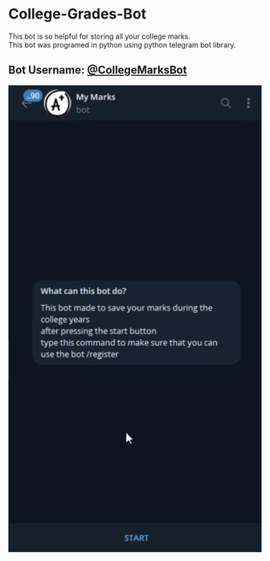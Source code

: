 # College-Grades-Bot
This bot is so helpful for storing all your college marks.</br>
This bot was programed in python using python telegram bot library.</br>
## Bot Username: [@CollegeMarksBot](https://t.me/CollegeMarksBot)</br>
![Bot_interface](Bot_interface.png)
